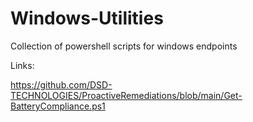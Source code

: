 # Windows-Utilities
Collection of powershell scripts for windows endpoints

Links:

https://github.com/DSD-TECHNOLOGIES/ProactiveRemediations/blob/main/Get-BatteryCompliance.ps1

